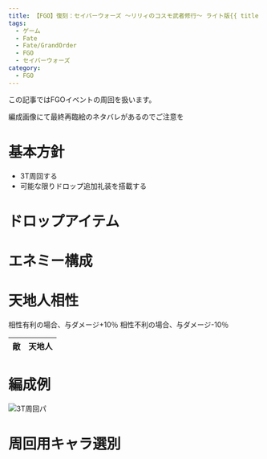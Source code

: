 ```yaml
---
title: 【FGO】復刻：セイバーウォーズ ～リリィのコスモ武者修行～ ライト版{{ title }}
tags:
  - ゲーム
  - Fate
  - Fate/GrandOrder
  - FGO
  - セイバーウォーズ
category:
  - FGO
---
```


この記事ではFGOイベントの周回を扱います。

編成画像にて最終再臨絵のネタバレがあるのでご注意を

<!-- more -->

# 基本方針

* 3T周回する
* 可能な限りドロップ追加礼装を搭載する

# ドロップアイテム

# エネミー構成


# 天地人相性

相性有利の場合、与ダメージ+10％
相性不利の場合、与ダメージ-10％

|敵|天地人|
|:-:|:--:|

# 編成例

![3T周回パ](.png "3T周回パ")

# 周回用キャラ選別
